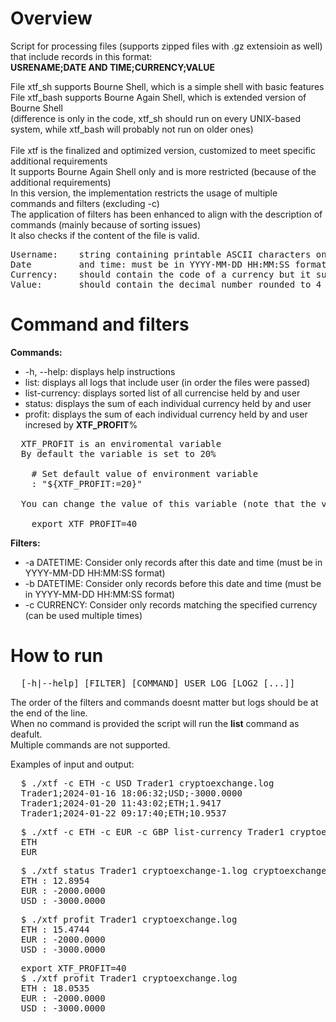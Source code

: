 # Overview
Script for processing files (supports zipped files with .gz extensioin as well) that include records in this format: \
__USRENAME;DATE AND TIME;CURRENCY;VALUE__

File xtf_sh supports Bourne Shell, which is a simple shell with basic features \
File xtf_bash supports Bourne Again Shell, which is extended version of Bourne Shell \
(difference is only in the code, xtf_sh should run on every UNIX-based system, while xtf_bash will probably not run on older ones) \
\
File xtf is the finalized and optimized version, customized to meet specific additional requirements \
It supports Bourne Again Shell only and is more restricted (because of the additional requirements) \
In this version, the implementation restricts the usage of multiple commands and filters (excluding -c) \
The application of filters has been enhanced to align with the description of commands (mainly because of sorting issues) \
It also checks if the content of the file is valid.
<pre>
Username:    string containing printable ASCII characters only, without white spaces and semicolons
Date         and time: must be in YYYY-MM-DD HH:MM:SS format
Currency:    should contain the code of a currency but it supports also full name (without white spaces and semicolons)
Value:       should contain the decimal number rounded to 4 decimals (separated by dot)
</pre>

# Command and filters

__Commands:__  
- -h, --help: displays help instructions
- list: displays all logs that include user (in order the files were passed)
- list-currency: displays sorted list of all currencise held by and user
- status: displays the sum of each individual currency held by and user
- profit: displays the sum of each individual currency held by and user incresed by __XTF_PROFIT__%
<pre>
  XTF_PROFIT is an enviromental variable
  By default the variable is set to 20%
  
    # Set default value of environment variable
    : "${XTF_PROFIT:=20}"
  
  You can change the value of this variable (note that the variable remains cahnged for the whole shell session)
  
    export XTF_PROFIT=40
</pre>

__Filters:__  
- -a DATETIME: Consider only records after this date and time (must be in YYYY-MM-DD HH:MM:SS format)
- -b DATETIME: Consider only records before this date and time (must be in YYYY-MM-DD HH:MM:SS format)
- -c CURRENCY: Consider only records matching the specified currency (can be used multiple times)

# How to run
<pre>
  [-h|--help] [FILTER] [COMMAND] USER LOG [LOG2 [...]]
</pre>
The order of the filters and commands doesnt matter but logs should be at the end of the line. \
When no command is provided the script will run the __list__ command as deafult. \
Multiple commands are not supported. 

Examples of input and output:
<pre>
  $ ./xtf -c ETH -c USD Trader1 cryptoexchange.log
  Trader1;2024-01-16 18:06:32;USD;-3000.0000
  Trader1;2024-01-20 11:43:02;ETH;1.9417
  Trader1;2024-01-22 09:17:40;ETH;10.9537
</pre>
<pre>
  $ ./xtf -c ETH -c EUR -c GBP list-currency Trader1 cryptoexchange.log
  ETH
  EUR
</pre>
<pre>
  $ ./xtf status Trader1 cryptoexchange-1.log cryptoexchange-2.log.gz
  ETH : 12.8954
  EUR : -2000.0000
  USD : -3000.0000
</pre>
<pre>
  $ ./xtf profit Trader1 cryptoexchange.log
  ETH : 15.4744
  EUR : -2000.0000
  USD : -3000.0000
</pre>
<pre>
  export XTF_PROFIT=40
  $ ./xtf profit Trader1 cryptoexchange.log
  ETH : 18.0535
  EUR : -2000.0000
  USD : -3000.0000
</pre>
